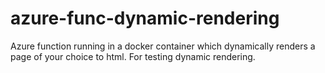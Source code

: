 # azure-func-dynamic-rendering
Azure function running in a docker container which dynamically renders a page of your choice to html. For testing dynamic rendering.
